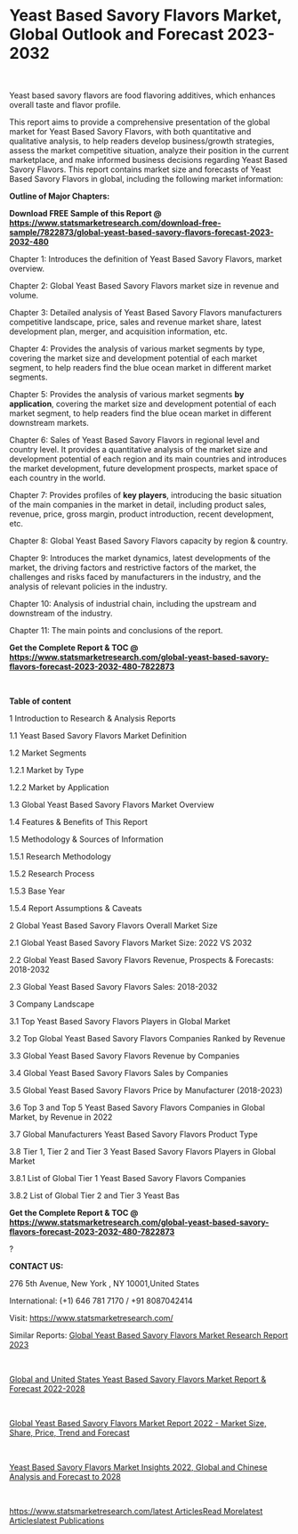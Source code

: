 <h1>Yeast Based Savory Flavors Market, Global Outlook and Forecast 2023-2032</h1><br/><p>Yeast based savory flavors are food flavoring additives, which enhances overall taste and flavor profile.</p>
 
 
 
 <p>This report aims to provide a comprehensive presentation of the global market for Yeast Based Savory Flavors, with both quantitative and qualitative analysis, to help readers develop business/growth strategies, assess the market competitive situation, analyze their position in the current marketplace, and make informed business decisions regarding Yeast Based Savory Flavors. This report contains market size and forecasts of Yeast Based Savory Flavors in global, including the following market information:</p>
 
 
 
 <p><strong>Outline of Major Chapters:</strong></p>
 
 
 
 <p><strong>Download FREE Sample of this Report @ <a href="https://www.statsmarketresearch.com/download-free-sample/7822873/global-yeast-based-savory-flavors-forecast-2023-2032-480">https://www.statsmarketresearch.com/download-free-sample/7822873/global-yeast-based-savory-flavors-forecast-2023-2032-480</a></strong></p>
 
 
 
 <p>Chapter 1: Introduces the definition of Yeast Based Savory Flavors, market overview.</p>
 
 
 
 <p>Chapter 2: Global Yeast Based Savory Flavors market size in revenue and volume.</p>
 
 
 
 <p>Chapter 3: Detailed analysis of Yeast Based Savory Flavors manufacturers competitive landscape, price, sales and revenue market share, latest development plan, merger, and acquisition information, etc.</p>
 
 
 
 <p>Chapter 4: Provides the analysis of various market segments by type, covering the market size and development potential of each market segment, to help readers find the blue ocean market in different market segments.</p>
 
 
 
 <p>Chapter 5: Provides the analysis of various market segments <strong>by application</strong>, covering the market size and development potential of each market segment, to help readers find the blue ocean market in different downstream markets.</p>
 
 
 
 <p>Chapter 6: Sales of Yeast Based Savory Flavors in regional level and country level. It provides a quantitative analysis of the market size and development potential of each region and its main countries and introduces the market development, future development prospects, market space of each country in the world.</p>
 
 
 
 <p>Chapter 7: Provides profiles of <strong>key players</strong>, introducing the basic situation of the main companies in the market in detail, including product sales, revenue, price, gross margin, product introduction, recent development, etc.</p>
 
 
 
 <p>Chapter 8: Global Yeast Based Savory Flavors capacity by region & country.</p>
 
 
 
 <p>Chapter 9: Introduces the market dynamics, latest developments of the market, the driving factors and restrictive factors of the market, the challenges and risks faced by manufacturers in the industry, and the analysis of relevant policies in the industry.</p>
 
 
 
 <p>Chapter 10: Analysis of industrial chain, including the upstream and downstream of the industry.</p>
 
 
 
 <p>Chapter 11: The main points and conclusions of the report.</p>
 
 
 
 <div><b>Get the Complete Report & TOC @ <a href="https://www.statsmarketresearch.com/global-yeast-based-savory-flavors-forecast-2023-2032-480-7822873">https://www.statsmarketresearch.com/global-yeast-based-savory-flavors-forecast-2023-2032-480-7822873</a></b></div>
 
 
 
 <p><br />
 
 <b>Table of content</b></p>
 
 
 
 <p>1 Introduction to Research & Analysis Reports<br />
 
 1.1 Yeast Based Savory Flavors Market Definition<br />
 
 1.2 Market Segments<br />
 
 1.2.1 Market by Type<br />
 
 1.2.2 Market by Application<br />
 
 1.3 Global Yeast Based Savory Flavors Market Overview<br />
 
 1.4 Features & Benefits of This Report<br />
 
 1.5 Methodology & Sources of Information<br />
 
 1.5.1 Research Methodology<br />
 
 1.5.2 Research Process<br />
 
 1.5.3 Base Year<br />
 
 1.5.4 Report Assumptions & Caveats<br />
 
 2 Global Yeast Based Savory Flavors Overall Market Size<br />
 
 2.1 Global Yeast Based Savory Flavors Market Size: 2022 VS 2032<br />
 
 2.2 Global Yeast Based Savory Flavors Revenue, Prospects & Forecasts: 2018-2032<br />
 
 2.3 Global Yeast Based Savory Flavors Sales: 2018-2032<br />
 
 3 Company Landscape<br />
 
 3.1 Top Yeast Based Savory Flavors Players in Global Market<br />
 
 3.2 Top Global Yeast Based Savory Flavors Companies Ranked by Revenue<br />
 
 3.3 Global Yeast Based Savory Flavors Revenue by Companies<br />
 
 3.4 Global Yeast Based Savory Flavors Sales by Companies<br />
 
 3.5 Global Yeast Based Savory Flavors Price by Manufacturer (2018-2023)<br />
 
 3.6 Top 3 and Top 5 Yeast Based Savory Flavors Companies in Global Market, by Revenue in 2022<br />
 
 3.7 Global Manufacturers Yeast Based Savory Flavors Product Type<br />
 
 3.8 Tier 1, Tier 2 and Tier 3 Yeast Based Savory Flavors Players in Global Market<br />
 
 3.8.1 List of Global Tier 1 Yeast Based Savory Flavors Companies<br />
 
 3.8.2 List of Global Tier 2 and Tier 3 Yeast Bas</p>
 
 
 
 <div><b>Get the Complete Report & TOC @ <a href="https://www.statsmarketresearch.com/global-yeast-based-savory-flavors-forecast-2023-2032-480-7822873">https://www.statsmarketresearch.com/global-yeast-based-savory-flavors-forecast-2023-2032-480-7822873</a></b></div>
 
 
 
 <p>? </p>
 
 
 
 <p><b>CONTACT US:</b><br />
 
 276 5th Avenue, New York , NY 10001,United States<br />
 
 International: (+1) 646 781 7170 / +91 8087042414<br />
 
 Visit: <a href="https://www.statsmarketresearch.com/">https://www.statsmarketresearch.com/</a><br />
 
 Similar Reports: <a href="https://www.statsmarketresearch.com/global-yeast-based-savory-flavors-forecast-2023-2032-480-7822873">Global Yeast Based Savory Flavors Market Research Report 2023</a><br />
 
 <br />
 
 <a href="https://www.statsmarketresearch.com/global-yeast-based-savory-flavors-forecast-2023-2032-480-7822873">Global and United States Yeast Based Savory Flavors Market Report & Forecast 2022-2028</a><br />
 
 <br />
 
 <a href="https://www.statsmarketresearch.com/global-yeast-based-savory-flavors-forecast-2023-2032-480-7822873">Global Yeast Based Savory Flavors Market Report 2022 - Market Size, Share, Price, Trend and Forecast</a><br />
 
 <br />
 
 <a href="https://www.statsmarketresearch.com/global-yeast-based-savory-flavors-forecast-2023-2032-480-7822873">Yeast Based Savory Flavors Market Insights 2022, Global and Chinese Analysis and Forecast to 2028</a><br />
 
 <br />
 
 <a href="https://gyeongbokgung.com">https://www.statsmarketresearch.com/</a><a href="https://hallyeomaritime.com">latest Articles</a><a href="https://jingwansa.com">Read More</a><a href="https://nguoiviet.jp/">latest Articles</a><a href="https://www.intelmarketresearch.com/">latest Publications</a></p>